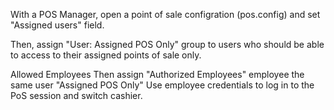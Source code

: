 With a POS Manager, open a point of sale configration (pos.config) and
set "Assigned users" field.

Then, assign "User: Assigned POS Only" group to users who should be able
to access to their assigned points of sale only.

Allowed Employees Then assign "Authorized Employees" employee the same
user "Assigned POS Only" Use employee credentials to log in to the PoS
session and switch cashier.
